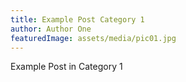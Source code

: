 ```yaml
---
title: Example Post Category 1
author: Author One
featuredImage: assets/media/pic01.jpg
---
```


Example Post in Category 1